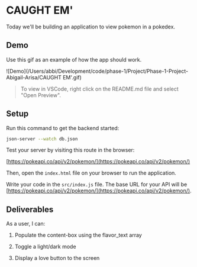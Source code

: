 # CAUGHT EM'

Today we'll be building an application to view pokemon in a pokedex.

## Demo

Use this gif as an example of how the app should work.

![Demo](/Users/abbi/Development/code/phase-1/Project/Phase-1-Project-Abigail-Arisa/CAUGHT EM'.gif)

> To view in VSCode, right click on the README.md file and select "Open Preview".

## Setup

Run this command to get the backend started:

```sh
json-server --watch db.json
```

Test your server by visiting this route in the browser:

[https://pokeapi.co/api/v2/pokemon/](https://pokeapi.co/api/v2/pokemon/)

Then, open the `index.html` file on your browser to run the application.

Write your code in the `src/index.js` file. The base URL for your API will be
[https://pokeapi.co/api/v2/pokemon/](https://pokeapi.co/api/v2/pokemon/).

## Deliverables

As a user, I can:

1. Populate the content-box using the flavor_text array

2. Toggle a light/dark mode

3. Display a love button to the screen